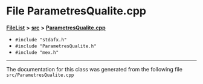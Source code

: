 

# File ParametresQualite.cpp



[**FileList**](files.md) **>** [**src**](dir_68267d1309a1af8e8297ef4c3efbcdba.md) **>** [**ParametresQualite.cpp**](ParametresQualite_8cpp.md)





* `#include "stdafx.h"`
* `#include "ParametresQualite.h"`
* `#include "mex.h"`


































































------------------------------
The documentation for this class was generated from the following file `src/ParametresQualite.cpp`

